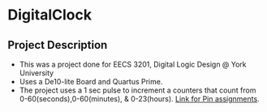 # DigitalClock
## Project Description 
- This was a project done for EECS 3201, Digital Logic Design @ York University
- Uses a De10-lite Board and Quartus Prime.
- The project uses a 1 sec pulse to increment a counters that count from 0-60(seconds),0-60(minutes), & 0-23(hours).
[Link for Pin assignments](https://eclass.yorku.ca/pluginfile.php/2969829/mod_resource/content/2/DE10_Lite.qsf).
